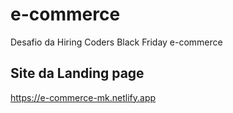 # e-commerce
Desafio da Hiring Coders Black Friday e-commerce

## Site da Landing page

https://e-commerce-mk.netlify.app
